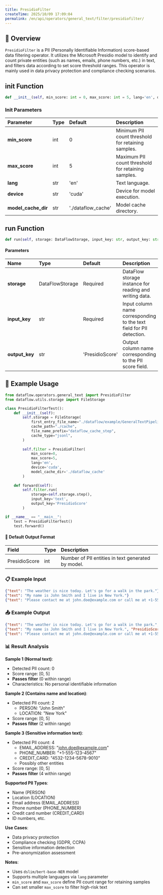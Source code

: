 ```yaml
---
title: PresidioFilter
createTime: 2025/10/09 17:09:04
permalink: /en/api/operators/general_text/filter/presidiofilter/
---
```


## 📘 Overview

`PresidioFilter` is a PII (Personally Identifiable Information) score-based data filtering operator. It utilizes the Microsoft Presidio model to identify and count private entities (such as names, emails, phone numbers, etc.) in text, and filters data according to set score threshold ranges. This operator is mainly used in data privacy protection and compliance checking scenarios.

## __init__ Function

```python
def __init__(self, min_score: int = 0, max_score: int = 5, lang='en', device='cuda', model_cache_dir='./dataflow_cache'):
```

### Init Parameters

| Parameter              | Type | Default               | Description                           |
| :------------------ | :--- | :--------------------- | :----------------------------- |
| **min_score**       | int  | 0                      | Minimum PII count threshold for retaining samples.     |
| **max_score**       | int  | 5                      | Maximum PII count threshold for retaining samples.     |
| **lang**            | str  | 'en'                   | Text language.                       |
| **device**          | str  | 'cuda'                 | Device for model execution.                   |
| **model_cache_dir** | str  | './dataflow_cache' | Model cache directory.                   |

## run Function

```python
def run(self, storage: DataFlowStorage, input_key: str, output_key: str = 'PresidioScore'):
```

#### Parameters

| Name          | Type              | Default          | Description                                 |
| :------------ | :---------------- | :---------------- | :----------------------------------- |
| **storage**   | DataFlowStorage   | Required              | DataFlow storage instance for reading and writing data.   |
| **input_key** | str               | Required              | Input column name corresponding to the text field for PII detection. |
| **output_key**| str               | 'PresidioScore' | Output column name corresponding to the PII score field.        |

## 🧠 Example Usage

```python
from dataflow.operators.general_text import PresidioFilter
from dataflow.utils.storage import FileStorage

class PresidioFilterTest():
    def __init__(self):
        self.storage = FileStorage(
            first_entry_file_name="./dataflow/example/GeneralTextPipeline/presidio_test_input.jsonl",
            cache_path="./cache",
            file_name_prefix="dataflow_cache_step",
            cache_type="jsonl",
        )
        
        self.filter = PresidioFilter(
            min_score=0,
            max_score=5,
            lang='en',
            device='cuda',
            model_cache_dir='./dataflow_cache'
        )
        
    def forward(self):
        self.filter.run(
            storage=self.storage.step(),
            input_key='text',
            output_key='PresidioScore'
        )

if __name__ == "__main__":
    test = PresidioFilterTest()
    test.forward()
```

#### 🧾 Default Output Format

| Field          | Type | Description                           |
| :------------ | :--- | :----------------------------- |
| PresidioScore | int  | Number of PII entities in text generated by model. |

### 📋 Example Input

```json
{"text": "The weather is nice today. Let's go for a walk in the park."}
{"text": "My name is John Smith and I live in New York."}
{"text": "Please contact me at john.doe@example.com or call me at +1-555-123-4567. My credit card number is 4532-1234-5678-9010."}
```

### 📤 Example Output

```json
{"text": "The weather is nice today. Let's go for a walk in the park.", "PresidioScore": 0}
{"text": "My name is John Smith and I live in New York.", "PresidioScore": 2}
{"text": "Please contact me at john.doe@example.com or call me at +1-555-123-4567. My credit card number is 4532-1234-5678-9010.", "PresidioScore": 4}
```

### 📊 Result Analysis

**Sample 1 (Normal text)**:
- Detected PII count: 0
- Score range: [0, 5]
- **Passes filter** (0 within range)
- Characteristics: No personal identifiable information

**Sample 2 (Contains name and location)**:
- Detected PII count: 2
  - PERSON: "John Smith"
  - LOCATION: "New York"
- Score range: [0, 5]
- **Passes filter** (2 within range)

**Sample 3 (Sensitive information text)**:
- Detected PII count: 4
  - EMAIL_ADDRESS: "john.doe@example.com"
  - PHONE_NUMBER: "+1-555-123-4567"
  - CREDIT_CARD: "4532-1234-5678-9010"
  - Possibly other entities
- Score range: [0, 5]
- **Passes filter** (4 within range)

**Supported PII Types**:
- Name (PERSON)
- Location (LOCATION)
- Email address (EMAIL_ADDRESS)
- Phone number (PHONE_NUMBER)
- Credit card number (CREDIT_CARD)
- ID numbers, etc.

**Use Cases**:
- Data privacy protection
- Compliance checking (GDPR, CCPA)
- Sensitive information detection
- Pre-anonymization assessment

**Notes**:
- Uses `dslim/bert-base-NER` model
- Supports multiple languages via `lang` parameter
- `min_score` and `max_score` define PII count range for retaining samples
- Can set smaller `max_score` to filter high-risk text

